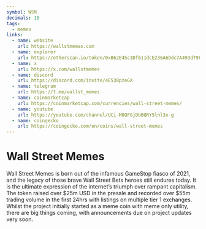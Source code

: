 ```yaml
---
symbol: WSM
decimals: 18
tags:
  - memes
links:
  - name: website
    url: https://wallstmemes.com
  - name: explorer
    url: https://etherscan.io/token/0xB62E45c3Df611dcE236A6Ddc7A493d79F9DFadEf
  - name: x
    url: https://x.com/wallstmemes
  - name: discord
    url: https://discord.com/invite/4E538pzeGX
  - name: telegram
    url: https://t.me/wallst_memes
  - name: coinmarketcap
    url: https://coinmarketcap.com/currencies/wall-street-memes/
  - name: youtube
    url: https://youtube.com/channel/UCi-M8QFGjDbBQRY5lnl3x-g
  - name: coingecko
    url: https://coingecko.com/en/coins/wall-street-memes
---
```


# Wall Street Memes

Wall Street Memes is born out of the infamous GameStop fiasco of 2021, and the legacy of those brave Wall Street Bets heroes still endures today. It is the ultimate expression of the internet’s triumph over rampant capitalism. The token raised over $25m USD in the presale and recorded over $55m trading volume in the first 24hrs with listings on multiple tier 1 exchanges. Whilst the project initially started as a meme coin with meme only utility, there are big things coming, with announcements due on project updates very soon.
